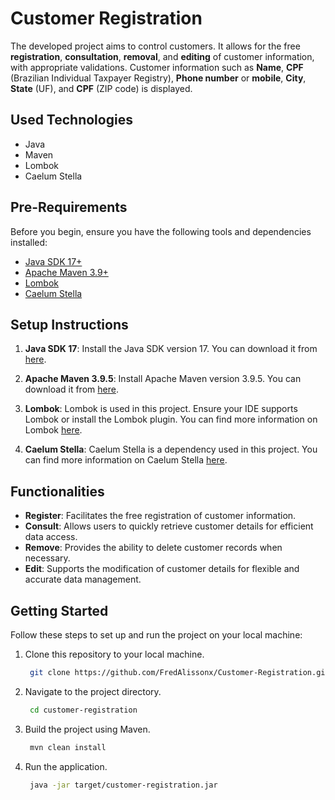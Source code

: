 # Customer Registration

The developed project aims to control customers. It allows for the free **registration**, **consultation**, **removal**, and **editing** of customer information, with appropriate validations. Customer information such as **Name**, **CPF** (Brazilian Individual Taxpayer Registry), **Phone number** or **mobile**, **City**, **State** (UF), and **CPF** (ZIP code) is displayed.

## Used Technologies
-  Java
-  Maven
-  Lombok
-  Caelum Stella

## Pre-Requirements
Before you begin, ensure you have the following tools and dependencies installed:

- [Java SDK 17+](https://openjdk.java.net/projects/jdk/17/)
- [Apache Maven 3.9+](https://maven.apache.org/download.cgi)
- [Lombok](https://projectlombok.org/)
- [Caelum Stella](https://github.com/caelum/caelum-stella)

## Setup Instructions

1. **Java SDK 17**: Install the Java SDK version 17. You can download it from [here](https://openjdk.java.net/projects/jdk/17/).

2. **Apache Maven 3.9.5**: Install Apache Maven version 3.9.5. You can download it from [here](https://maven.apache.org/download.cgi).

3. **Lombok**: Lombok is used in this project. Ensure your IDE supports Lombok or install the Lombok plugin. You can find more information on Lombok [here](https://projectlombok.org/).

4. **Caelum Stella**: Caelum Stella is a dependency used in this project. You can find more information on Caelum Stella [here](https://github.com/caelum/caelum-stella).

## Functionalities
-  **Register**: Facilitates the free registration of customer information.
-  **Consult**: Allows users to quickly retrieve customer details for efficient data access.
-  **Remove**: Provides the ability to delete customer records when necessary.
-  **Edit**: Supports the modification of customer details for flexible and accurate data management.

## Getting Started
Follow these steps to set up and run the project on your local machine:
1. Clone this repository to your local machine.
   ```bash
    git clone https://github.com/FredAlissonx/Customer-Registration.git

2. Navigate to the project directory.
   ```bash
    cd customer-registration
3. Build the project using Maven.
   ```bash
    mvn clean install
4. Run the application.
   ```bash
    java -jar target/customer-registration.jar










